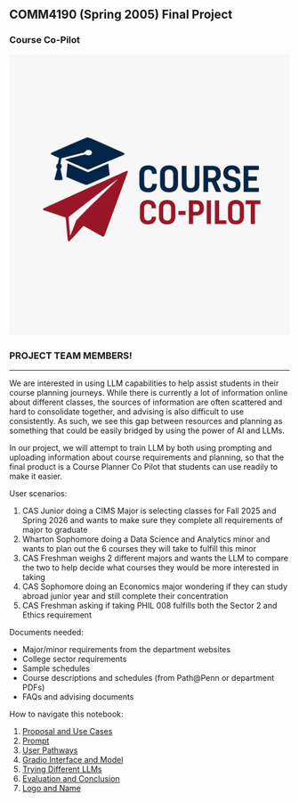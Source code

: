 ## COMM4190 (Spring 2005) Final Project


### Course Co-Pilot

![](img/logo.jpeg)

### PROJECT TEAM MEMBERS!

----
We are interested in using LLM capabilities to help assist students in their course planning journeys. While there is currently a lot of information online about different classes, the sources of information are often scattered and hard to consolidate together, and advising is also difficult to use consistently. As such, we see this gap between resources and planning as something that could be easily bridged by using the power of AI and LLMs.

In our project, we will attempt to train LLM by both using prompting and uploading information about course requirements and planning, so that the final product is a Course Planner Co Pilot that students can use readily to make it easier.

User scenarios:
1. CAS Junior doing a CIMS Major is selecting classes for Fall 2025 and Spring 2026 and wants to make sure they complete all requirements of major to graduate
2. Wharton Sophomore doing a Data Science and Analytics minor and wants to plan out the 6 courses they will take to fulfill this minor
3. CAS Freshman weighs 2 different majors and wants the LLM to compare the two to help decide what courses they would be more interested in taking 
4. CAS Sophomore doing an Economics major wondering if they can study abroad junior year and still complete their concentration
5. CAS Freshman asking if taking PHIL 008 fulfills both the Sector 2 and Ethics requirement

Documents needed:
* Major/minor requirements from the department websites
* College sector requirements
* Sample schedules
* Course descriptions and schedules (from Path@Penn or department PDFs)
* FAQs and advising documents

How to navigate this notebook:
1. [Proposal and Use Cases](1.ipynb)
2. [Prompt](2.ipynb)
3. [User Pathways](3.ipynb)
4. [Gradio Interface and Model](4.ipynb)
5. [Trying Different LLMs](5.ipynb)
6. [Evaluation and Conclusion](6.ipynb)
7. [Logo and Name](7.ipynb)